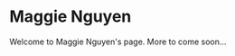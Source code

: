 <html>
  <head>
    <title>Maggie's GitHub.io</title>
    <script src="https://cdn.jsdelivr.net/npm/p5@1.11.1/lib/p5.min.js"></script>
  </head>
  
  <body>
    <h1>Maggie Nguyen</h1>
    <p>Welcome to Maggie Nguyen's page. More to come soon...</p>
    <script>
  //Maggie Nguyen - Rainbow Squares 
function setup() {
  createCanvas(1000, 1000); //1000x1000 square canvas
  background(225); //white background
}

function draw() {
  background(225); //sets background to white 

  const r = color(255, 0, 0); //red using RGB 
  const o = color(255, 165, 0); //orange 
  const y = color(255, 255, 0); //yellow
  const g = color(0, 255, 0); //green 
  const b = color(0, 0, 255); //blue 
  const p = color(128, 0, 128); //purple 

  
  fill(255);
  rect(0, 0, 1000, 1000); //side to side, up down, width, length 
  fill(r); 
  rect(25, 25, 950, 950);
  fill(o);
  rect(50, 50, 900, 900);
  fill(y);
  rect(75, 75, 850, 850);
  fill(g);
  rect(100, 100, 800, 800);
  fill(b);
  rect(125, 125, 750, 750);
  fill(p);
  rect(150, 150, 700, 700);
  fill(r); 
  rect(175, 175, 650, 650);
  fill(o);
  rect(200, 200, 600, 600);
  fill(y);
  rect(225, 225, 550, 550);
  fill(g);
  rect(250, 250, 500, 500);
  fill(b);
  rect(275, 275, 450, 450);
  fill(p);
  rect(300, 300, 400, 400);
  fill(r); 
  rect(325, 325, 350, 350);
  fill(o);
  rect(350, 350, 300, 300);
  fill(y);
  rect(375, 375, 250, 250);
  fill(g);
  rect(400, 400, 200, 200);
  fill(b);
  rect(425, 425, 150, 150);
  fill(p);
  rect(450, 450, 100, 100);
  fill(r); 
  rect(475, 475, 50, 50);
  fill(o);
  rect(488, 488, 25, 25);

  if (frameCount % 2 === 0) {
    fill(random(255), random(255), random(255)); //random colors
  } else {
    fill(255); //white text
  }
  
  textSize(115); //font size
  textAlign(CENTER, CENTER); //aligns text
  text("MAGGIENGUYEN", width / 2, height / 2); //MAGGIE NGUYEN text centered
} //end of Rainbow Squares


    </script>
  </body>
</html>
